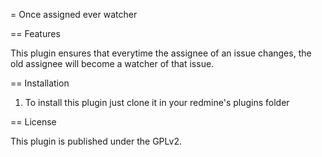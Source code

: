 = Once assigned ever watcher

== Features

This plugin ensures that everytime the assignee of an issue changes, the old assignee will become a watcher of that issue.

== Installation

1. To install this plugin just clone it in your redmine's plugins folder

== License

This plugin is published under the GPLv2.
